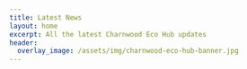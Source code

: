 ```yaml
---
title: Latest News
layout: home
excerpt: All the latest Charnwood Eco Hub updates
header:
  overlay_image: /assets/img/charnwood-eco-hub-banner.jpg
---
```


